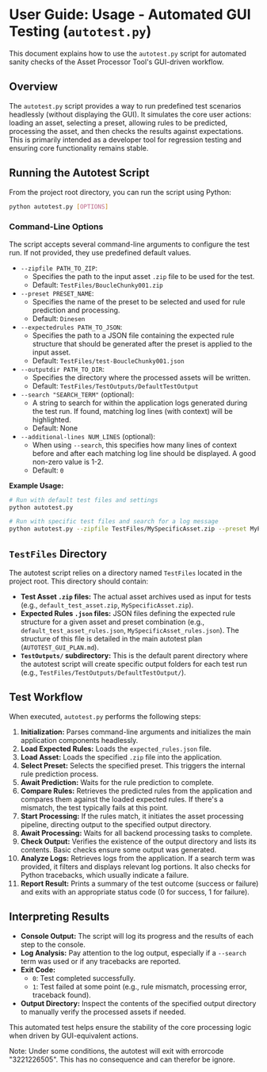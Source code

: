 # User Guide: Usage - Automated GUI Testing (`autotest.py`)

This document explains how to use the `autotest.py` script for automated sanity checks of the Asset Processor Tool's GUI-driven workflow.

## Overview

The `autotest.py` script provides a way to run predefined test scenarios headlessly (without displaying the GUI). It simulates the core user actions: loading an asset, selecting a preset, allowing rules to be predicted, processing the asset, and then checks the results against expectations. This is primarily intended as a developer tool for regression testing and ensuring core functionality remains stable.

## Running the Autotest Script

From the project root directory, you can run the script using Python:

```bash
python autotest.py [OPTIONS]
```

### Command-Line Options

The script accepts several command-line arguments to configure the test run. If not provided, they use predefined default values.

*   `--zipfile PATH_TO_ZIP`:
    *   Specifies the path to the input asset `.zip` file to be used for the test.
    *   Default: `TestFiles/BoucleChunky001.zip`
*   `--preset PRESET_NAME`:
    *   Specifies the name of the preset to be selected and used for rule prediction and processing.
    *   Default: `Dinesen`
*   `--expectedrules PATH_TO_JSON`:
    *   Specifies the path to a JSON file containing the expected rule structure that should be generated after the preset is applied to the input asset.
    *   Default: `TestFiles/test-BoucleChunky001.json`
*   `--outputdir PATH_TO_DIR`:
    *   Specifies the directory where the processed assets will be written.
    *   Default: `TestFiles/TestOutputs/DefaultTestOutput`
*   `--search "SEARCH_TERM"` (optional):
    *   A string to search for within the application logs generated during the test run. If found, matching log lines (with context) will be highlighted.
    *   Default: None
*   `--additional-lines NUM_LINES` (optional):
    *   When using `--search`, this specifies how many lines of context before and after each matching log line should be displayed. A good non-zero value is 1-2.
    *   Default: `0`

**Example Usage:**

```bash
# Run with default test files and settings
python autotest.py

# Run with specific test files and search for a log message
python autotest.py --zipfile TestFiles/MySpecificAsset.zip --preset MyPreset --expectedrules TestFiles/MySpecificAsset_rules.json --outputdir TestFiles/TestOutputs/MySpecificOutput --search "Processing complete for asset"
```

## `TestFiles` Directory

The autotest script relies on a directory named `TestFiles` located in the project root. This directory should contain:

*   **Test Asset `.zip` files:** The actual asset archives used as input for tests (e.g., `default_test_asset.zip`, `MySpecificAsset.zip`).
*   **Expected Rules `.json` files:** JSON files defining the expected rule structure for a given asset and preset combination (e.g., `default_test_asset_rules.json`, `MySpecificAsset_rules.json`). The structure of this file is detailed in the main autotest plan (`AUTOTEST_GUI_PLAN.md`).
*   **`TestOutputs/` subdirectory:** This is the default parent directory where the autotest script will create specific output folders for each test run (e.g., `TestFiles/TestOutputs/DefaultTestOutput/`).

## Test Workflow

When executed, `autotest.py` performs the following steps:

1.  **Initialization:** Parses command-line arguments and initializes the main application components headlessly.
2.  **Load Expected Rules:** Loads the `expected_rules.json` file.
3.  **Load Asset:** Loads the specified `.zip` file into the application.
4.  **Select Preset:** Selects the specified preset. This triggers the internal rule prediction process.
5.  **Await Prediction:** Waits for the rule prediction to complete.
6.  **Compare Rules:** Retrieves the predicted rules from the application and compares them against the loaded expected rules. If there's a mismatch, the test typically fails at this point.
7.  **Start Processing:** If the rules match, it initiates the asset processing pipeline, directing output to the specified output directory.
8.  **Await Processing:** Waits for all backend processing tasks to complete.
9.  **Check Output:** Verifies the existence of the output directory and lists its contents. Basic checks ensure some output was generated.
10. **Analyze Logs:** Retrieves logs from the application. If a search term was provided, it filters and displays relevant log portions. It also checks for Python tracebacks, which usually indicate a failure.
11. **Report Result:** Prints a summary of the test outcome (success or failure) and exits with an appropriate status code (0 for success, 1 for failure).

## Interpreting Results

*   **Console Output:** The script will log its progress and the results of each step to the console.
*   **Log Analysis:** Pay attention to the log output, especially if a `--search` term was used or if any tracebacks are reported.
*   **Exit Code:**
    *   `0`: Test completed successfully.
    *   `1`: Test failed at some point (e.g., rule mismatch, processing error, traceback found).
*   **Output Directory:** Inspect the contents of the specified output directory to manually verify the processed assets if needed.

This automated test helps ensure the stability of the core processing logic when driven by GUI-equivalent actions.

Note: Under some conditions, the autotest will exit with errorcode "3221226505". This has no consequence and can therefor be ignore.
